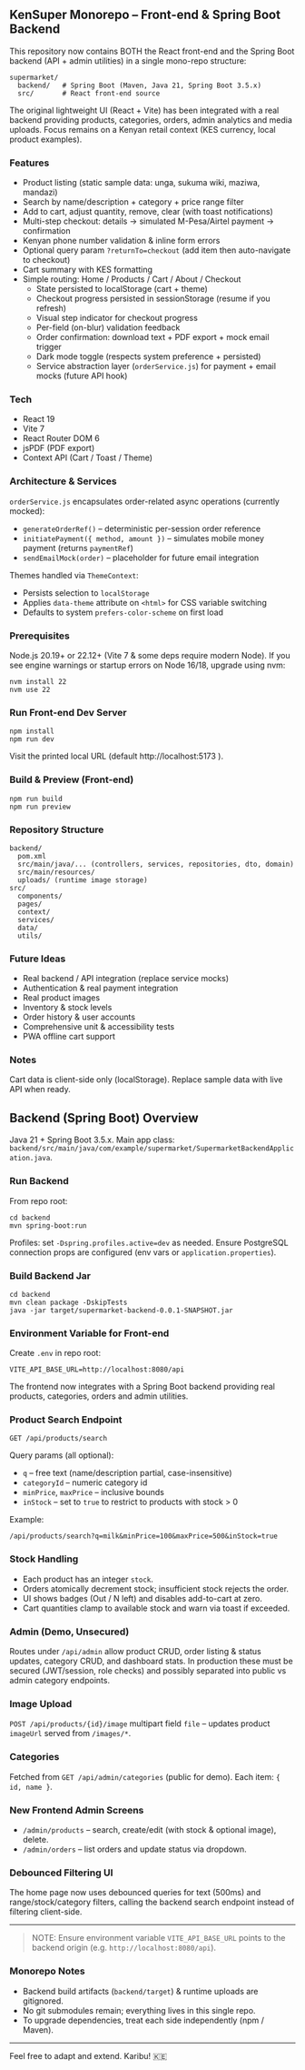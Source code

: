 ## KenSuper Monorepo – Front-end & Spring Boot Backend

This repository now contains BOTH the React front-end and the Spring Boot backend (API + admin utilities) in a single mono-repo structure:

```
supermarket/
  backend/   # Spring Boot (Maven, Java 21, Spring Boot 3.5.x)
  src/       # React front-end source
```

The original lightweight UI (React + Vite) has been integrated with a real backend providing products, categories, orders, admin analytics and media uploads. Focus remains on a Kenyan retail context (KES currency, local product examples).

### Features
- Product listing (static sample data: unga, sukuma wiki, maziwa, mandazi)
- Search by name/description + category + price range filter
- Add to cart, adjust quantity, remove, clear (with toast notifications)
- Multi-step checkout: details → simulated M-Pesa/Airtel payment → confirmation
- Kenyan phone number validation & inline form errors
- Optional query param `?returnTo=checkout` (add item then auto-navigate to checkout)
- Cart summary with KES formatting
- Simple routing: Home / Products / Cart / About / Checkout
  - State persisted to localStorage (cart + theme)
  - Checkout progress persisted in sessionStorage (resume if you refresh)
  - Visual step indicator for checkout progress
  - Per-field (on-blur) validation feedback
  - Order confirmation: download text + PDF export + mock email trigger
  - Dark mode toggle (respects system preference + persisted)
  - Service abstraction layer (`orderService.js`) for payment + email mocks (future API hook)

### Tech
- React 19
- Vite 7
- React Router DOM 6
- jsPDF (PDF export)
- Context API (Cart / Toast / Theme)

### Architecture & Services
`orderService.js` encapsulates order-related async operations (currently mocked):
- `generateOrderRef()` – deterministic per-session order reference
- `initiatePayment({ method, amount })` – simulates mobile money payment (returns `paymentRef`)
- `sendEmailMock(order)` – placeholder for future email integration

Themes handled via `ThemeContext`:
- Persists selection to `localStorage`
- Applies `data-theme` attribute on `<html>` for CSS variable switching
- Defaults to system `prefers-color-scheme` on first load

### Prerequisites
Node.js 20.19+ or 22.12+ (Vite 7 & some deps require modern Node). If you see engine warnings or startup errors on Node 16/18, upgrade using nvm:
```
nvm install 22
nvm use 22
```

### Run Front-end Dev Server
```
npm install
npm run dev
```
Visit the printed local URL (default http://localhost:5173 ).

### Build & Preview (Front-end)
```
npm run build
npm run preview
```

### Repository Structure
```
backend/
  pom.xml
  src/main/java/... (controllers, services, repositories, dto, domain)
  src/main/resources/
  uploads/ (runtime image storage)
src/
  components/
  pages/
  context/
  services/
  data/
  utils/
```

### Future Ideas
- Real backend / API integration (replace service mocks)
- Authentication & real payment integration
- Real product images
- Inventory & stock levels
- Order history & user accounts
- Comprehensive unit & accessibility tests
- PWA offline cart support

### Notes
Cart data is client-side only (localStorage). Replace sample data with live API when ready.

## Backend (Spring Boot) Overview

Java 21 + Spring Boot 3.5.x. Main app class: `backend/src/main/java/com/example/supermarket/SupermarketBackendApplication.java`.

### Run Backend
From repo root:
```
cd backend
mvn spring-boot:run
```
Profiles: set `-Dspring.profiles.active=dev` as needed. Ensure PostgreSQL connection props are configured (env vars or `application.properties`).

### Build Backend Jar
```
cd backend
mvn clean package -DskipTests
java -jar target/supermarket-backend-0.0.1-SNAPSHOT.jar
```

### Environment Variable for Front-end
Create `.env` in repo root:
```
VITE_API_BASE_URL=http://localhost:8080/api
```

The frontend now integrates with a Spring Boot backend providing real products, categories, orders and admin utilities.

### Product Search Endpoint
`GET /api/products/search`

Query params (all optional):
- `q` – free text (name/description partial, case-insensitive)
- `categoryId` – numeric category id
- `minPrice`, `maxPrice` – inclusive bounds
- `inStock` – set to `true` to restrict to products with stock > 0

Example:
```
/api/products/search?q=milk&minPrice=100&maxPrice=500&inStock=true
```

### Stock Handling
- Each product has an integer `stock`.
- Orders atomically decrement stock; insufficient stock rejects the order.
- UI shows badges (Out / N left) and disables add-to-cart at zero.
- Cart quantities clamp to available stock and warn via toast if exceeded.

### Admin (Demo, Unsecured)
Routes under `/api/admin` allow product CRUD, order listing & status updates, category CRUD, and dashboard stats. In production these must be secured (JWT/session, role checks) and possibly separated into public vs admin category endpoints.

### Image Upload
`POST /api/products/{id}/image` multipart field `file` – updates product `imageUrl` served from `/images/*`.

### Categories
Fetched from `GET /api/admin/categories` (public for demo). Each item: `{ id, name }`.

### New Frontend Admin Screens
- `/admin/products` – search, create/edit (with stock & optional image), delete.
- `/admin/orders` – list orders and update status via dropdown.

### Debounced Filtering UI
The home page now uses debounced queries for text (500ms) and range/stock/category filters, calling the backend search endpoint instead of filtering client-side.

---
> NOTE: Ensure environment variable `VITE_API_BASE_URL` points to the backend origin (e.g. `http://localhost:8080/api`).

### Monorepo Notes
- Backend build artifacts (`backend/target`) & runtime uploads are gitignored.
- No git submodules remain; everything lives in this single repo.
- To upgrade dependencies, treat each side independently (npm / Maven).

---
Feel free to adapt and extend. Karibu! 🇰🇪
